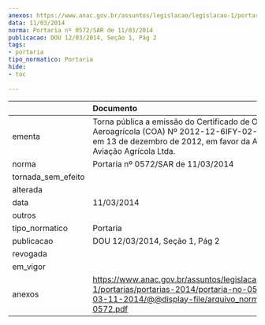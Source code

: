 ```yaml
---
anexos: https://www.anac.gov.br/assuntos/legislacao/legislacao-1/portarias/portarias-2014/portaria-no-0572-sar-de-03-11-2014/@@display-file/arquivo_norma/PA2014-0572.pdf
data: 11/03/2014
norma: Portaria nº 0572/SAR de 11/03/2014
publicacao: DOU 12/03/2014, Seção 1, Pág 2
tags:
- portaria
tipo_normatico: Portaria
hide: 
- toc 
 
---
```


|                    | Documento                                                                                                                                                                  |
|:-------------------|:---------------------------------------------------------------------------------------------------------------------------------------------------------------------------|
| ementa             | Torna pública a emissão do Certificado de Operador Aeroagrícola (COA) Nº 2012-12-6IFY-02-00, emitido em 13 de dezembro de 2012, em favor da Aerocéu Aviação Agrícola Ltda. |
| norma              | Portaria nº 0572/SAR de 11/03/2014                                                                                                                                         |
| tornada_sem_efeito |                                                                                                                                                                            |
| alterada           |                                                                                                                                                                            |
| data               | 11/03/2014                                                                                                                                                                 |
| outros             |                                                                                                                                                                            |
| tipo_normatico     | Portaria                                                                                                                                                                   |
| publicacao         | DOU 12/03/2014, Seção 1, Pág 2                                                                                                                                             |
| revogada           |                                                                                                                                                                            |
| em_vigor           |                                                                                                                                                                            |
| anexos             | https://www.anac.gov.br/assuntos/legislacao/legislacao-1/portarias/portarias-2014/portaria-no-0572-sar-de-03-11-2014/@@display-file/arquivo_norma/PA2014-0572.pdf          |